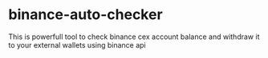 # binance-auto-checker
This is powerfull tool to check binance cex account balance and withdraw it to your external wallets using binance api 
